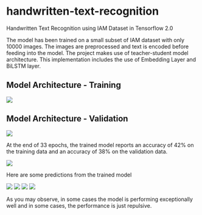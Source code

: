 # handwritten-text-recognition
Handwritten Text Recognition using IAM Dataset in Tensorflow 2.0

The model has been trained on a small subset of IAM dataset with only 10000 images. The images are preprocessed and text is encoded before feeding into the model. The project makes use of teacher-student model architecture. This implementation includes the use of Embedding Layer and BiLSTM layer.

## Model Architecture - Training
<img src="images/model.png">

## Model Architecture - Validation
<img src="images/act_model.png">

At the end of 33 epochs, the trained model reports an accuracy of 42% on the training data and an accuracy of 38% on the validation data.

<img src="images/accuracy.png">

Here are some predictions from the trained model

<img src="images/pred_1.jpg">

<img src="images/pred_2.jpg">

<img src="images/pred_3.jpg">

<img src="images/pred_4.jpg">

As you may observe, in some cases the model is performing exceptionally well and in some cases, the performance is just repulsive.
